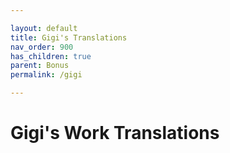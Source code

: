 ```yaml
---

layout: default
title: Gigi's Translations
nav_order: 900
has_children: true
parent: Bonus
permalink: /gigi

---
```


# Gigi's Work Translations